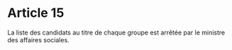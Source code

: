 # Article 15

La liste des candidats au titre de chaque groupe est arrêtée par le ministre des affaires sociales.
